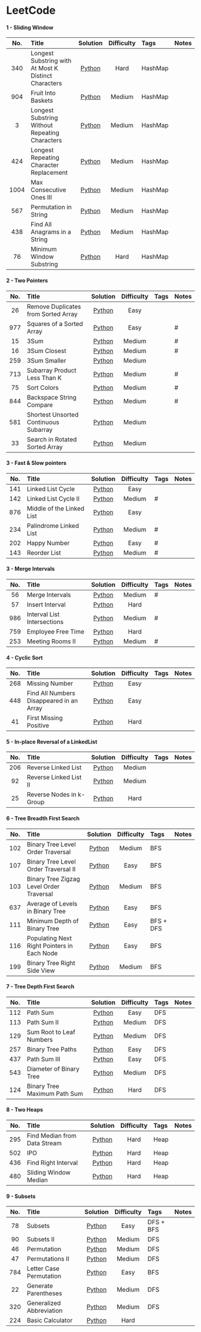 # LeetCode

#### 1 - Sliding Window

| **No.** | **Title**                                            |        **Solution**        | **Difficulty** | **Tags** | **Notes** |
| :-----: | :--------------------------------------------------- | :------------------------: | :------------: | :------- | :-------- |
|   340   | Longest Substring with At Most K Distinct Characters | [Python](./Python/340.py)  |      Hard      | HashMap  |
|   904   | Fruit Into Baskets                                   | [Python](./Python/904.py)  |     Medium     | HashMap  |
|    3    | Longest Substring Without Repeating Characters       |  [Python](./Python/3.py)   |     Medium     | HashMap  |
|   424   | Longest Repeating Character Replacement              | [Python](./Python/424.py)  |     Medium     | HashMap  |
|  1004   | Max Consecutive Ones III                             | [Python](./Python/1004.py) |     Medium     | HashMap  |
|   567   | Permutation in String                                | [Python](./Python/567.py)  |     Medium     | HashMap  |
|   438   | Find All Anagrams in a String                        | [Python](./Python/438.py)  |     Medium     | HashMap  |
|   76    | Minimum Window Substring                             |  [Python](./Python/76.py)  |      Hard      | HashMap  |

#### 2 - Two Pointers

| **No.** | **Title**                             |       **Solution**        | **Difficulty** | **Tags** | **Notes** |
| :-----: | :------------------------------------ | :-----------------------: | :------------: | :------- | :-------- |
|   26    | Remove Duplicates from Sorted Array   | [Python](./Python/26.py)  |      Easy      |          |
|   977   | Squares of a Sorted Array             | [Python](./Python/977.py) |      Easy      |          | #         |
|   15    | 3Sum                                  | [Python](./Python/15.py)  |     Medium     |          | #         |
|   16    | 3Sum Closest                          | [Python](./Python/16.py)  |     Medium     |          | #         |
|   259   | 3Sum Smaller                          | [Python](./Python/259.py) |     Medium     |          |           |
|   713   | Subarray Product Less Than K          | [Python](./Python/713.py) |     Medium     |          | #         |
|   75    | Sort Colors                           | [Python](./Python/75.py)  |     Medium     |          | #         |
|   844   | Backspace String Compare              | [Python](./Python/844.py) |     Medium     |          | #         |
|   581   | Shortest Unsorted Continuous Subarray | [Python](./Python/581.py) |     Medium     |
|   33    | Search in Rotated Sorted Array        | [Python](./Python/33.py)  |     Medium     |          |

#### 3 - Fast & Slow pointers

| **No.** | **Title**                 |       **Solution**        | **Difficulty** | **Tags** | **Notes** |
| :-----: | :------------------------ | :-----------------------: | :------------: | :------- | :-------- |
|   141   | Linked List Cycle         | [Python](./Python/141.py) |      Easy      |          |
|   142   | Linked List Cycle II      | [Python](./Python/142.py) |     Medium     | #        |
|   876   | Middle of the Linked List | [Python](./Python/876.py) |      Easy      |          |
|   234   | Palindrome Linked List    | [Python](./Python/234.py) |     Medium     | #        |
|   202   | Happy Number              | [Python](./Python/202.py) |      Easy      | #        |
|   143   | Reorder List              | [Python](./Python/143.py) |     Medium     | #        |

#### 3 - Merge Intervals

| **No.** | **Title**                   |       **Solution**        | **Difficulty** | **Tags** | **Notes** |
| :-----: | :-------------------------- | :-----------------------: | :------------: | :------- | :-------- |
|   56    | Merge Intervals             | [Python](./Python/56.py)  |     Medium     | #        |
|   57    | Insert Interval             | [Python](./Python/57.py)  |      Hard      |          |
|   986   | Interval List Intersections | [Python](./Python/986.py) |     Medium     | #        |
|   759   | Employee Free Time          | [Python](./Python/759.py) |      Hard      |          |
|   253   | Meeting Rooms II            | [Python](./Python/253.py) |     Medium     | #        |

#### 4 - Cyclic Sort

| **No.** | **Title**                                |       **Solution**        | **Difficulty** | **Tags** | **Notes** |
| :-----: | :--------------------------------------- | :-----------------------: | :------------: | :------- | :-------- |
|   268   | Missing Number                           | [Python](./Python/268.py) |      Easy      |          |
|   448   | Find All Numbers Disappeared in an Array | [Python](./Python/448.py) |      Easy      |          |
|   41    | First Missing Positive                   | [Python](./Python/41.py)  |      Hard      |          |

#### 5 - In-place Reversal of a LinkedList

| **No.** | **Title**                |       **Solution**        | **Difficulty** | **Tags** | **Notes** |
| :-----: | :----------------------- | :-----------------------: | :------------: | :------- | :-------- |
|   206   | Reverse Linked List      | [Python](./Python/206.py) |     Medium     |          |
|   92    | Reverse Linked List II   | [Python](./Python/92.py)  |     Medium     |          |
|   25    | Reverse Nodes in k-Group | [Python](./Python/25.py)  |      Hard      |          |

#### 6 - Tree Breadth First Search

| **No.** | **Title**                                   |       **Solution**        | **Difficulty** | **Tags**  | **Notes** |
| :-----: | :------------------------------------------ | :-----------------------: | :------------: | :-------- | :-------- |
|   102   | Binary Tree Level Order Traversal           | [Python](./Python/102.py) |     Medium     | BFS       |
|   107   | Binary Tree Level Order Traversal II        | [Python](./Python/107.py) |      Easy      | BFS       |
|   103   | Binary Tree Zigzag Level Order Traversal    | [Python](./Python/103.py) |     Medium     | BFS       |
|   637   | Average of Levels in Binary Tree            | [Python](./Python/637.py) |      Easy      | BFS       |
|   111   | Minimum Depth of Binary Tree                | [Python](./Python/111.py) |      Easy      | BFS + DFS |
|   116   | Populating Next Right Pointers in Each Node | [Python](./Python/116.py) |      Easy      | BFS       |
|   199   | Binary Tree Right Side View                 | [Python](./Python/199.py) |     Medium     | BFS       |

#### 7 - Tree Depth First Search

| **No.** | **Title**                    |       **Solution**        | **Difficulty** | **Tags** | **Notes** |
| :-----: | :--------------------------- | :-----------------------: | :------------: | :------- | :-------- |
|   112   | Path Sum                     | [Python](./Python/112.py) |      Easy      | DFS      |
|   113   | Path Sum II                  | [Python](./Python/113.py) |     Medium     | DFS      |
|   129   | Sum Root to Leaf Numbers     | [Python](./Python/129.py) |     Medium     | DFS      |
|   257   | Binary Tree Paths            | [Python](./Python/257.py) |      Easy      | DFS      |
|   437   | Path Sum III                 | [Python](./Python/437.py) |      Easy      | DFS      |
|   543   | Diameter of Binary Tree      | [Python](./Python/543.py) |     Medium     | DFS      |
|   124   | Binary Tree Maximum Path Sum | [Python](./Python/124.py) |      Hard      | DFS      |

#### 8 - Two Heaps

| **No.** | **Title**                    |       **Solution**        | **Difficulty** | **Tags** | **Notes** |
| :-----: | :--------------------------- | :-----------------------: | :------------: | :------- | :-------- |
|   295   | Find Median from Data Stream | [Python](./Python/295.py) |      Hard      | Heap     |
|   502   | IPO                          | [Python](./Python/502.py) |      Hard      | Heap     |
|   436   | Find Right Interval          | [Python](./Python/436.py) |      Hard      | Heap     |
|   480   | Sliding Window Median        | [Python](./Python/480.py) |      Hard      | Heap     |

#### 9 - Subsets

| **No.** | **Title**                |       **Solution**        | **Difficulty** | **Tags**  | **Notes** |
| :-----: | :----------------------- | :-----------------------: | :------------: | :-------- | :-------- |
|   78    | Subsets                  | [Python](./Python/78.py)  |      Easy      | DFS + BFS |
|   90    | Subsets II               | [Python](./Python/90.py)  |     Medium     | DFS       |
|   46    | Permutation              | [Python](./Python/46.py)  |     Medium     | DFS       |
|   47    | Permutations II          | [Python](./Python/47.py)  |     Medium     | DFS       |
|   784   | Letter Case Permutation  | [Python](./Python/784.py) |      Easy      | BFS       |
|   22    | Generate Parentheses     | [Python](./Python/22.py)  |     Medium     | DFS       |
|   320   | Generalized Abbreviation | [Python](./Python/320.py) |     Medium     | DFS       |
|   224   | Basic Calculator         | [Python](./Python/224.py) |      Hard      |           |
